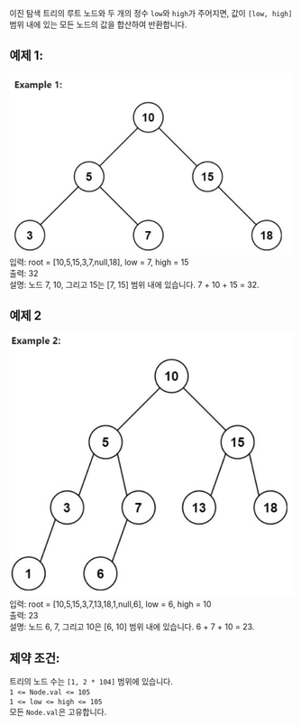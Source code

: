 이진 탐색 트리의 루트 노드와 두 개의 정수 `low`와 `high`가 주어지면, 값이 `[low, high]` 범위 내에 있는 모든 노드의 값을 합산하여 반환합니다.

## 예제 1:
![img.png](example1.png)  
입력: root = [10,5,15,3,7,null,18], low = 7, high = 15  
출력: 32  
설명: 노드 7, 10, 그리고 15는 [7, 15] 범위 내에 있습니다. 7 + 10 + 15 = 32.

## 예제 2
![img_1.png](example2.png)  
입력: root = [10,5,15,3,7,13,18,1,null,6], low = 6, high = 10  
출력: 23  
설명: 노드 6, 7, 그리고 10은 [6, 10] 범위 내에 있습니다. 6 + 7 + 10 = 23.


## 제약 조건:
트리의 노드 수는 `[1, 2 * 104]` 범위에 있습니다.  
`1 <= Node.val <= 105`  
`1 <= low <= high <= 105`  
모든 `Node.val`은 고유합니다.